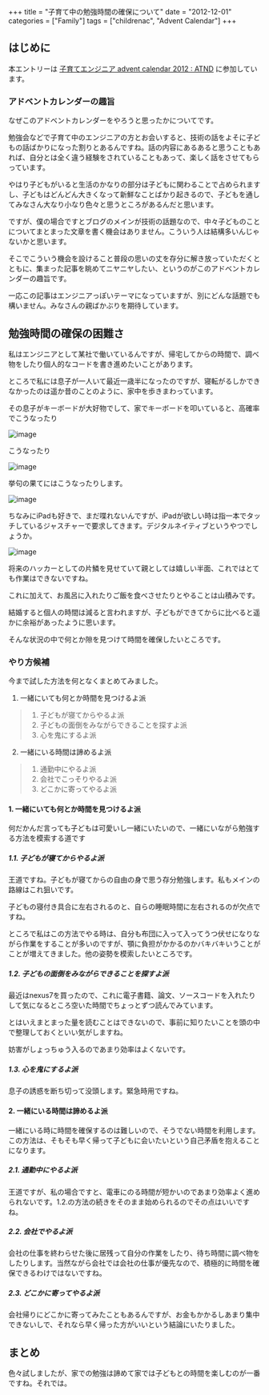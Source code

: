 +++
title = "子育て中の勉強時間の確保について"
date = "2012-12-01"
categories = ["Family"]
tags = ["childrenac", "Advent Calendar"]
+++

はじめに
--------

本エントリーは [子育てエンジニア advent calendar 2012 : ATND](http://atnd.org/events/34177) に参加しています。

### アドベントカレンダーの趣旨

なぜこのアドベントカレンダーをやろうと思ったかについてです。

勉強会などで子育て中のエンジニアの方とお会いすると、技術の話をよそに子どもの話ばかりになった割りとあるんですね。話の内容にあるあると思うこともあれば、自分とは全く違う経験をされていることもあって、楽しく話をさせてもらっています。

やはり子どもがいると生活のかなりの部分は子どもに関わることで占められますし、子どもはどんどん大きくなって新鮮なことばかり起きるので、子どもを通してみなさん大なり小なり色々と思うところがあるんだと思います。

ですが、僕の場合ですとブログのメインが技術の話題なので、中々子どものことについてまとまった文章を書く機会はありません。こういう人は結構多いんじゃないかと思います。

そこでこういう機会を設けること普段の思いの丈を存分に解き放っていただくとともに、集まった記事を眺めてニヤニヤしたい、というのがこのアドベントカレンダーの趣旨です。

一応この記事はエンジニアっぽいテーマになっていますが、別にどんな話題でも構いません。みなさんの親ばかぶりを期待しています。

<!--more-->


勉強時間の確保の困難さ
----------------------

私はエンジニアとして某社で働いているんですが、帰宅してからの時間で、調べ物をしたり個人的なコードを書き進めたいことがあります。

ところで私には息子が一人いて最近一歳半になったのですが、寝転がるしかできなかったのは遥か昔のことのように、家中を歩きまわっています。

その息子がキーボードが大好物でして、家でキーボードを叩いていると、高確率でこうなったり

![image](../../../_static/images/blog/keyboard1.jpg)

こうなったり

![image](../../../_static/images/blog/keyboard2.jpg)

挙句の果てにはこうなったりします。

![image](../../../_static/images/blog/keyboard3.jpg)

ちなみにiPadも好きで、まだ喋れないんですが、iPadが欲しい時は指一本でタッチしているジャスチャーで要求してきます。デジタルネイティブというやつでしょうか。

![image](../../../_static/images/blog/ipad.jpg)

将来のハッカーとしての片鱗を見せていて親としては嬉しい半面、これではとても作業はできないですね。

これに加えて、お風呂に入れたりご飯を食べさせたりとやることは山積みです。

結婚すると個人の時間は減ると言われますが、子どもができてからに比べると遥かに余裕があったように思います。

そんな状況の中で何とか隙を見つけて時間を確保したいところです。

### やり方候補

今まで試した方法を何となくまとめてみました。

1. 一緒にいても何とか時間を見つけるよ派

> 1. 子どもが寝てからやるよ派
> 2. 子どもの面倒をみながらできることを探すよ派
> 3. 心を鬼にするよ派

2. 一緒にいる時間は諦めるよ派

> 1. 通勤中にやるよ派
> 2. 会社でこっそりやるよ派
> 3. どこかに寄ってやるよ派

#### 1. 一緒にいても何とか時間を見つけるよ派

何だかんだ言っても子どもは可愛いし一緒にいたいので、一緒にいながら勉強する方法を模索する道です

##### 1.1. 子どもが寝てからやるよ派

王道ですね。子どもが寝てからの自由の身で思う存分勉強します。私もメインの路線はこれ狙いです。

子どもの寝付き具合に左右されるのと、自らの睡眠時間に左右されるのが欠点ですね。

ところで私はこの方法でやる時は、自分も布団に入って入ってうつ伏せになりながら作業をすることが多いのですが、顎に負担がかかるのかバキバキいうことがことが増えてきました。他の姿勢を模索したいところです。

##### 1.2. 子どもの面倒をみながらできることを探すよ派

最近はnexus7を買ったので、これに電子書籍、論文、ソースコードを入れたりして気になるところ空いた時間でちょっとずつ読んでみています。

とはいえまとまった量を読むことはできないので、事前に知りたいことを頭の中で整理しておくといい気がしますね。

妨害がしょっちゅう入るのであまり効率はよくないです。

##### 1.3. 心を鬼にするよ派

息子の誘惑を断ち切って没頭します。緊急時用ですね。

#### 2. 一緒にいる時間は諦めるよ派

一緒にいる時に時間を確保するのは難しいので、そうでない時間を利用します。この方法は、そもそも早く帰って子どもに会いたいという自己矛盾を抱えることになります。

##### 2.1. 通勤中にやるよ派

王道ですが、私の場合ですと、電車にのる時間が短かいのであまり効率よく進められないです。1.2.の方法の続きをそのまま始められるのでその点はいいですね。

##### 2.2. 会社でやるよ派

会社の仕事を終わらせた後に居残って自分の作業をしたり、待ち時間に調べ物をしたりします。当然ながら会社では会社の仕事が優先なので、積極的に時間を確保できるわけではないですね。

##### 2.3. どこかに寄ってやるよ派

会社帰りにどこかに寄ってみたこともあるんですが、お金もかかるしあまり集中できないしで、それなら早く帰った方がいいという結論にいたりました。

まとめ
------

色々試しましたが、家での勉強は諦めて家では子どもとの時間を楽しむのが一番ですね。それでは。
